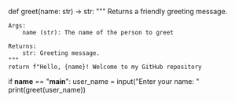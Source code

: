 def greet(name: str) -> str:
    """
    Returns a friendly greeting message.
    
    Args:
        name (str): The name of the person to greet 

    Returns:
        str: Greeting message.
    """
    return f"Hello, {name}! Welcome to my GitHub repository 

if __name__ == "__main__":
    user_name = input("Enter your name: "
    print(greet(user_name))
